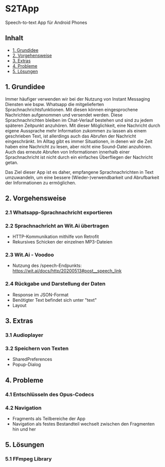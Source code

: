# S2TApp

Speech-to-text App für Android Phones

## Inhalt
- [1. Grundidee](#1-grundidee)
- [2. Vorgehensweise](#2-vorgehensweise)
- [3. Extras](#3-extras)
- [4. Probleme](#4-probleme)
- [5. Lösungen](#5-lösungen)


## 1. Grundidee
Immer häufiger verwenden wir bei der Nutzung von Instant Messaging Diensten wie bspw. Whatsapp die mitgelieferten Sprachnachrichtsfunktionen. Mit diesen können eingesprochene Nachrichten aufgenommen und versendet werden. Diese Sprachnachrichten bleiben im Chat-Verlauf bestehen und sind zu jedem späteren Zeitpunkt anzuhören.
Mit dieser Möglichkeit, eine Nachricht durch eigene Aussprache mehr Information zukommen zu lassen als einem geschrieben Text, ist allerdings auch das Abrufen der Nachricht eingeschränkt. Im Alltag gibt es immer Situationen, in denen wir die Zeit haben eine Nachricht zu lesen, aber nicht eine Sound-Datei anzuhören. Auch das erneute Abrufen von Informationen innerhalb einer Sprachnachricht ist nicht durch ein einfaches Überfliegen der Nachricht getan.

Das Ziel dieser App ist es daher, empfangene Sprachnachrichten in Text umzuwandeln, um eine bessere (Wieder-)verwendbarkeit und Abrufbarkeit der Informationen zu ermöglichen.

## 2. Vorgehensweise

### 2.1 Whatsapp-Sprachnachricht exportieren

### 2.2 Sprachnachricht an Wit.Ai übertragen
- HTTP-Kommunikation mithilfe von Retrofit
- Rekursives Schicken der einzelnen MP3-Dateien

### 2.3 Wit.Ai - Voodoo
- Nutzung des /speech-Endpunkts: https://wit.ai/docs/http/20200513#post__speech_link

### 2.4 Rückgabe und Darstellung der Daten
- Response im JSON-Format
- Benötigter Text befindet sich unter "text"
- Layout

## 3. Extras

### 3.1 Audioplayer

### 3.2 Speichern von Texten
- SharedPreferences
- Popup-Dialog

## 4. Probleme

### 4.1 Entschlüsseln des Opus-Codecs

### 4.2 Navigation

- Fragments als Teilbereiche der App
- Navigation als festes Bestandteil wechselt zwischen den Fragmenten hin und her

## 5. Lösungen

### 5.1 FFmpeg Library
